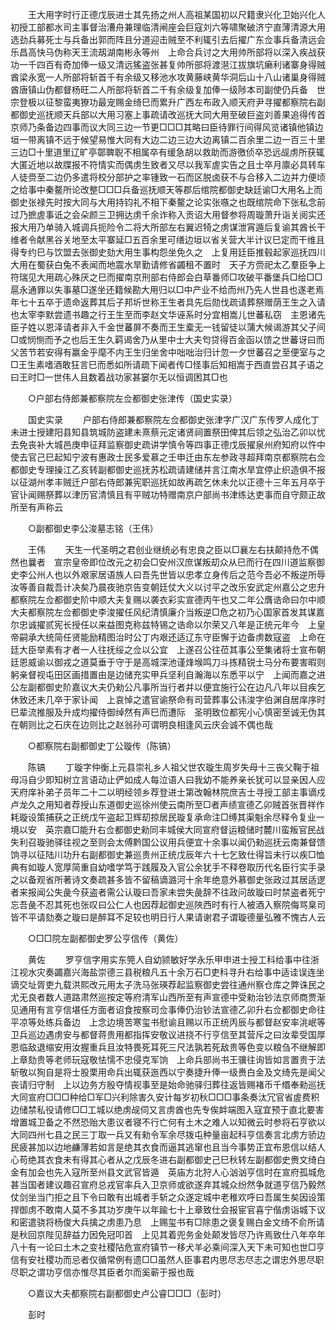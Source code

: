 <!-- { "loadSidebar": true } -->
　　王大用字时行正德戊辰进士其先扬之州人高祖某国初以尺籍隶兴化卫始兴化人初授工部都水司主事督治漕舟兼理临清闸座会巨寇刘六等啸聚破济宁直薄清源大用选劲兵募死士与兵备出郭而阵且分道迎击贼至不利辄引去后擢广东佥事兵备清远会乐昌高快马伪称天王流刼湖南彬永等州　上命合兵讨之大用帅所部将以深入疾战获功一千四百有奇加俸一级又清远猺盗张甚复帅所部将渡潖江拔旗坑癞利诸寨身得贼酋梁永宽一人所部将斩首千有余级又移池水攻黄藤峡黄华洞后山十八山诸巢身得贼酋唐镇山伪都督杨旺二人所部将斩首二千有余级复加俸一级陟本司副使仍兵备　世宗登极以征黎蛮夷獠功最宠赐金绮巳而累升广西左布政入顺天府尹寻擢都察院右副都御史巡抚顺天兵部以大用习塞上事疏请改巡抚大同大用至破巨盗刘善果追得传首京师乃条备边四事而议大同三边一节更□□□其略曰臣待罪行间得风览诸镇他镇边垣一带离镇不远于候望易惟大同有大边二边三边大边离镇二百余里二边一百三十里三边□十里道里辽旷亭鄣聛聣不相属卒有缓急胡以救助而游徼侦卒恐远觇虏所获辄大匿近地以故牒报不符情实而偶虏生致者又尽以我军虗实告之且士卒月廪必具转车人徒赍至二边仍多遣将校分部护之率锺致一石而区脱卤获不与合移入二边并力便顷之给事中秦鳌所论改整□□□兵备巡抚顺天等郡后绾院都御史缺廷谕□大用名上而御史张禄先时按大同与大用持钧礼不相下秦鳌之论实张嗾之也既绾院命下张私念前过乃摭虗事诋之会朵颜三卫拥达虏千余诈称入贡诏大用督参将周璇萧升诣关阅实还报大用乃单骑入城调兵扼险令二将大所部左右翼迟犄之虏谋泄宵遁后复谕其酋长干维者令献黑谷关地至太平寨延□五百余里可缮边垣以省关营大半计议巳定而干维且得专约巳与饮盟去张御史劾大用生事构怨坐免久之　上复用廷臣推毂起家巡抚四川大用在蜀获白兔不表闻而地震水旱勤请修省蠲租不置时　天子方赍祀太乙羣臣争上符瑞见大用疏心殊厌之巳而擢南京刑部右侍郎会白草番师□攻破平番堡兵□给□□扈永通罪以失事墓□遂坐还籍候勘大用归以□中产业不给而州乃先人世县也遂老焉年七十五卒于遗命返葬其后子邦圻世称王生者具先后勋伐疏请葬祭赠荫王生之入请也太宰李默尝遗书趣之行王生至而李赵文华诬系时分宜相嵩儿世蕃私窃　主恩诸先臣子姓以恩泽请者非入千金世蕃屏不奏而王生槖无一钱留徒以蒲大候谒游其父子间□或悯恻而予之也后王生久羁谒舍乃从里中士大夫匄贷得百金函以馈之世蕃讶曰而父苦节若安得有赢金乎麾不内王生归坐舍中咄咄治归计忽一夕世蕃召之至便室与之□王生素嗜酒敢狂言巳而悉如所请疏下闻者传□怪事后知相嵩于西直尝召其子语之曰王时□一世伟人且数着战功家甚窭尔无以恒调困其□也 

　　○户部右侍郎兼都察院左佥都御史张津传（国史实录） 

　　国史实录 
　　户部右侍郎兼都察院左佥都御史张津字广汉广东传罗人成化丁未进士授建阳县知县筑城防盗建未熹蔡元定诸贤祠置祭田俾其后领之弘治乙卯以忧去免丧补大城邑庚申征拜监察御史疏讲学慎令等四事正德戊辰擢泉州府知府以忤中使去官己巳起知宁波有惠政士民多爱慕之壬申迁由东左参政寻超拜南京都察院右佥都御史专理操江乙亥转副都御史巡抚苏松疏请建储并言江南水旱宜停止织造俱不报以征湖州孝丰贼迁户部右侍郎兼宪职巡抚如故再疏乞休未允以正德十三年五月卒于官讣闻赐祭葬以津历官清慎且有平贼功特赠南京户部尚书津练达吏事而自守颇正故所至有声称云 

　　○副都御史李公浚墓志铭（王伟） 

　　王伟 
　　天生一代圣明之君创业继统必有忠良之臣以□襄左右扶颠持危不偶然也曩者　宣宗皇帝即位改元之初会□安州汉庶谋叛刧众从巳而行在四川道监察御史李公州人也以外艰家居语族人曰吾先世皆以忠孝立身传后之范今吾必不叛逆所辱汝等善自裁吾计决矣乃晨夜驰京告变朝廷仗大义以讨平之改乐安武定州嘉公之忠升都察院左佥都御史阶中顺大夫复赐以袭衣彩实宣德丙午也又二年公膺诰命曰尔中顺大夫都察院左佥都御史李浚擢任风纪清慎廉介当叛逆□危之初乃心国家首发其谋嘉尔忠诚擢贰宪长授任以来益图克称兹特锡之诰命以尔荣又八年是正统元年今　上皇帝嗣承大统简任贤能励精图治时公丁内艰还适辽东守臣懈于边备虏数寇盗　上命在廷大臣举素有才者一人往抚绥之佥以公宜　上遂召公往莅其事公至集诸将士宣布朝廷恩威谕以御戎之道莫垂于守于是高城深池谨烽堠鸣刀斗拣精锐士马分布要害暇则躬亲督视屯田区画措置由是边储充实甲兵坚利自瀚海以东悉平以宁　上闻而嘉之进公左副都御史阶嘉议大夫仍勑公凡事所当行者并以便宜施行公在边凡八年以目疾乞休致还未几卒于家讣闻　上哀悼之遣官谕祭命有司营葬事公讳浚字伯渊自居庠序时巳辈流推服及升成均擢侍御绰然有声巳而遭际　圣明致位都宪小心慎密至诚无伪其在朝则比之石庆在边则比之赵翁孙可谓明良相逢风云庆会诚不偶也哉 

　　○都察院右副都御史丁公璇传（陈镐） 

　　陈镐 
　　丁璇字仲衡上元县崇礼乡人祖父世农璇生周岁失母十三丧父鞠于祖母冯自少即知树立言语动止俨如成人每泣语人曰我幼不能养亲长犹可以显亲因人应天府庠补弟子员年二十二以明经领乡荐登进士第改翰林院庶吉士寻授工部主事谪戍卢龙久之用知者荐授山东道御史巡徐州使云南所至□者声绩宣德乙卯贼首张晋祥作耗璇设策捕获之正统戊午盗起卫辉刧掠居民璇复承命注□缚其渠魁余尽释令复业一境以安　英宗嘉□能升右佥都御史勑同丰城侯大同宣府督运粮储时麓川蛮叛官民战失利召璇驰驿往视之至则会太傅黔国公议用兵便宜十余事以闻仍勑巡抚云南兼督馈饷寻以征陆川功升右副都御史兼巡贵州正统戊辰年六十七乞致仕得旨未行以疾□恤典有如璇人宽厚简重自幼嗜学笃于践履及入官公余犹手不释卷取历代名臣行实手录之以备观省所著诗文奏疏甚多皆不留稿谪潞河十余年绝意外慕御史张政过其居适逻者来报闻公失彘今获盗者需公认璇曰吾家未尝失彘辞不往政问故璇曰时禁盗者死宁忘吾彘不忍其死也张叹曰公仁人也因荐起御史巡陜西时有行人被酒入察院侮骂臬司皆不平请劾奏之璇曰是醉耳不足较也明日行人果请谢君子谓璇德量弘雅不愧古人云 

　　○□□院左副都御史罗公亨信传（黄佐） 

　　黄佐 
　　罗亨信字用实东筦人自幼颕敏好学永乐甲申进士授工科给事中往浙江视水灾奏蠲嘉兴海盐崇德三县税粮凡五十余万石□吏科寻升右给事中适诖误连坐谪交址胥吏九载洪熙改元用太子洗马张瑛荐起监察御史尝往通州察仓库之弊诛民之尤无良者数人道路肃然巡按定等府清军山西所至有声宣德中受勑治钞法京师商贾渐见通用有言亨信堪任方面者诏食按察司佥事俸仍治钞法宣德乙卯升右佥都御史命往平凉等处练兵备边　上念边境苦寒玺书慰谕且赐以币正统丙辰与都督赵安率洮岷等卫兵巡边遇虏安与都督蒋贵用都指挥安敬议进挠不行亨信至其营斥之曰汝辈受国厚恩临敌退缩安用汝握重兵且汝特畏死耳死三尺法孰若死敌贵等色变以粮刍不继解即上章劾贵等老师玩寇敬怯懦不忠侵克军饷　上命兵部尚书王骥往询皆如言置贵于法斩敬以狥自是将士股栗用命兵出辄获迤西以宁奏捷升俸一级赉白金及文绮先是闻父丧请归守制　上以边务方殷夺情视事至是始命驰驿归葬往返皆赐褚币千缗奉勑巡抚大同宣府□□□种给□军□兴利除害久安计每岁初秋□□□事条奏汰冗官省虗费积边储禁私役请修□□工城以绝虏觇伺又言虏酋也先专俟衅端图入寇宜预于直北要害增置城卫备之不然恐贻大患议者寝不行亡何有土木之难人以知微云时参将石亨欲以大同四州七县之民三丁取一兵又有勑令军余尽拨屯种量亩起科亨信奏言北虏方骄边民疲甚加以边地鹻薄若如言是绝其衣食而逼其逃窜也且当今事势正宜布恩信以结人心苟绝其衣食未有得其心者从之戊辰冬进右副都御史己巳秋转左副都御史赉文绮白金有加会也先入寇所至州县文武官皆遁　英庙方北狩人心汹汹亨信时在宣府孤城危甚当国者建议趣召宣府总戎官率兵入卫京师或欲遂弃其城众纷然争就道亨信乃毅然仗剑坐当门拒之且下令曰敢有出城者手斩之众遂定城中老稚欢呼曰吾属生矣因设策捍御虏不敢南人莫不多其功岁庚午以年踰七十上章致仕会报宦官喜宁偕虏诣城下议和密遣骁将杨俊大兵擒之虏患乃息　上赐玺书有□除患之褒复赐白金文绮不俞所请是秋回京陛见辞益力因免冠叩首　上见其着兜务金处颠发皆尽乃许焉致仕八年卒年八十有一论曰土木之变社稷阽危宣府镇节一移犬羊必乘间深入天下未可知也世□亨信有安社稷功而忌者仅循常例有遗□□虽然人臣事君内思尽志尽志之谓忠外思尽职尽职之谓功亨信亦惟尽其臣者尔而奚蕲于报也哉 

　　○嘉议大夫都察院右副都御史卢公睿□□□（彭时） 

　　彭时 
